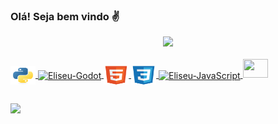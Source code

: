 ### Olá! Seja bem vindo ✌️

<div align="center">
  <a href="https://github.com/eliseuSousa">
  <!--  <img height="180em" src="https://github-readme-stats.vercel.app/api?username=eliseuSousa&show_icons=true&theme=dark&include_all_commits=true&count_private=true"/>
-->
  <img height="180em" src="https://github-readme-stats.vercel.app/api/top-langs/?username=eliseuSousa&layout=compact&langs_count=7&theme=dark"/>
</div>

<div style="display: inline_block"><br>
  <img align="center" alt="Eliseu-Python" height="30" width="40" src="https://raw.githubusercontent.com/devicons/devicon/master/icons/python/python-original.svg">
  <img align="center" alt="Eliseu-Godot" height="30" width="40" src="https://cdn.jsdelivr.net/gh/devicons/devicon/icons/godot/godot-original.svg" />
  <img align="center" alt="Eliseu-HTML" height="30" width="40" src="https://raw.githubusercontent.com/devicons/devicon/master/icons/html5/html5-original.svg">
  <img align="center" alt="Eliseu-CSS" height="30" width="40" src="https://raw.githubusercontent.com/devicons/devicon/master/icons/css3/css3-original.svg">
  <img align="center" alt="Eliseu-JavaScript" height="30" width="40" src="https://cdn.jsdelivr.net/gh/devicons/devicon/icons/javascript/javascript-original.svg">
  <img height="30" width="40" src="https://cdn.jsdelivr.net/gh/devicons/devicon/icons/javascript/javascript-plain.svg" />

</div>

##

<div>
  <a href="https://www.linkedin.com/in/eliseu-sousa-a5a621216" target="somethingUnique"><img src="https://img.shields.io/badge/-LinkedIn-%230077B5?style=for-the-badge&logo=linkedin&logoColor=white" target="somethingUnique"></a> 
</div>
  
<!--![Snake animation](https://github.com/eliseuSousa/eliseuSousa/blob/output/github-contribution-grid-snake.svg)-->
